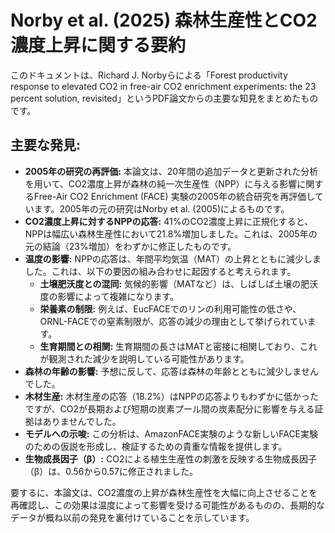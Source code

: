 # Norby et al. (2025) 森林生産性とCO2濃度上昇に関する要約

このドキュメントは、Richard J. Norbyらによる「Forest productivity response to elevated CO2 in free-air CO2 enrichment experiments: the 23 percent solution, revisited」というPDF論文からの主要な知見をまとめたものです。

## 主要な発見:

*   **2005年の研究の再評価:** 本論文は、20年間の追加データと更新された分析を用いて、CO2濃度上昇が森林の純一次生産性（NPP）に与える影響に関するFree-Air CO2 Enrichment (FACE) 実験の2005年の統合研究を再評価しています。2005年の元の研究はNorby et al. (2005)によるものです。
*   **CO2濃度上昇に対するNPPの応答:** 41%のCO2濃度上昇に正規化すると、NPPは幅広い森林生産性において21.8%増加しました。これは、2005年の元の結論（23%増加）をわずかに修正したものです。
*   **温度の影響:** NPPの応答は、年間平均気温（MAT）の上昇とともに減少しました。これは、以下の要因の組み合わせに起因すると考えられます。
    *   **土壌肥沃度との混同:** 気候的影響（MATなど）は、しばしば土壌の肥沃度の影響によって複雑になります。
    *   **栄養素の制限:** 例えば、EucFACEでのリンの利用可能性の低さや、ORNL-FACEでの窒素制限が、応答の減少の理由として挙げられています。
    *   **生育期間との相関:** 生育期間の長さはMATと密接に相関しており、これが観測された減少を説明している可能性があります。
*   **森林の年齢の影響:** 予想に反して、応答は森林の年齢とともに減少しませんでした。
*   **木材生産:** 木材生産の応答（18.2%）はNPPの応答よりもわずかに低かったですが、CO2が長期および短期の炭素プール間の炭素配分に影響を与える証拠はありませんでした。
*   **モデルへの示唆:** この分析は、AmazonFACE実験のような新しいFACE実験のための仮説を形成し、検証するための貴重な情報を提供します。
*   **生物成長因子（β）:** CO2による植生生産性の刺激を反映する生物成長因子（β）は、0.56から0.57に修正されました。

要するに、本論文は、CO2濃度の上昇が森林生産性を大幅に向上させることを再確認し、この効果は温度によって影響を受ける可能性があるものの、長期的なデータが概ね以前の発見を裏付けていることを示しています。

